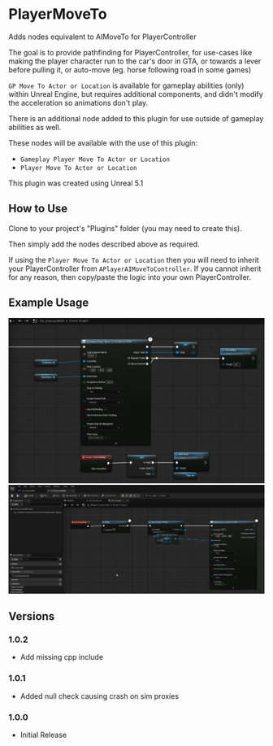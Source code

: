 # PlayerMoveTo
Adds nodes equivalent to AIMoveTo for PlayerController

The goal is to provide pathfinding for PlayerController, for use-cases like making the player character run to the car's door in GTA, or towards a lever before pulling it, or auto-move (eg. horse following road in some games)

`GP Move To Actor or Location` is available for gameplay abilities (only) within Unreal Engine, but requires additional components, and didn't modify the acceleration so animations don't play.

There is an additional node added to this plugin for use outside of gameplay abilities as well.

These nodes will be available with the use of this plugin:
* `Gameplay Player Move To Actor or Location`
* `Player Move To Actor or Location`

This plugin was created using Unreal 5.1

## How to Use
Clone to your project's "Plugins" folder (you may need to create this).

Then simply add the nodes described above as required.

If using the `Player Move To Actor or Location` then you will need to inherit your PlayerController from `APlayerAIMoveToController`. If you cannot inherit for any reason, then copy/paste the logic into your own PlayerController.

## Example Usage
![example usage](https://github.com/Vaei/repo_files/blob/main/PlayerMoveTo/gameplay_playermoveto.png)
![example usage](https://github.com/Vaei/repo_files/blob/main/PlayerMoveTo/controller_playermoveto.png)

## Versions

### 1.0.2
* Add missing cpp include

### 1.0.1
* Added null check causing crash on sim proxies

### 1.0.0
* Initial Release
